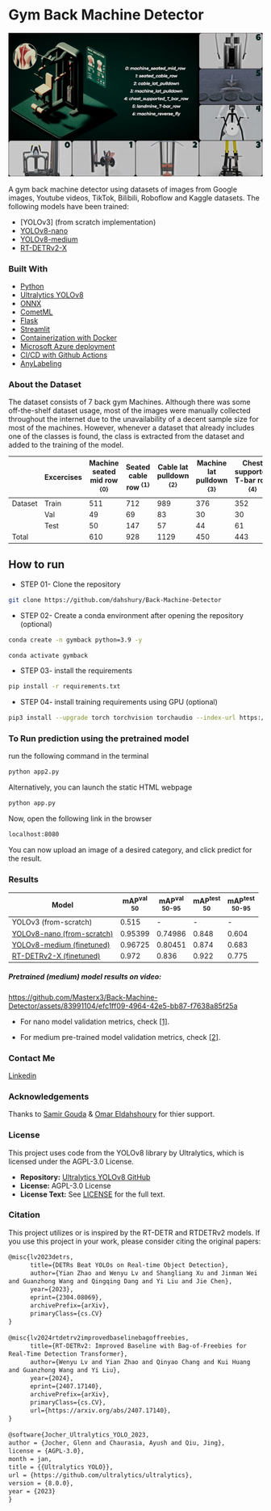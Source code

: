 <h1>Gym Back Machine Detector</h1>

![Alt text](./media/ezgif-5-81ce1448c1.gif)

A gym back machine detector using datasets of images from Google images, Youtube videos, TikTok, Bilibili, Roboflow and Kaggle datasets. The following models have been trained:

+ [YOLOv3] (from scratch implementation)
+ [YOLOv8-nano](https://github.com/ultralytics/assets/releases/download/v8.2.0/yolov8n.pt)
+ [YOLOv8-medium](https://github.com/ultralytics/assets/releases/download/v8.2.0/yolov8m.pt)
+ [RT-DETRv2-X](https://github.com/lyuwenyu/storage/releases/download/v0.1/rtdetrv2_r101vd_6x_coco_from_paddle.pth)

<h3>Built With</h3>

+ [Python](https://www.python.org/downloads/)
+ [Ultralytics YOLOv8](https://github.com/ultralytics/ultralytics)
+ [ONNX](https://onnx.ai/)
+ [CometML](https://github.com/comet-ml)
+ [Flask](https://github.com/pallets/flask)
+ [Streamlit](https://streamlit.io/)
+ [Containerization with Docker](https://docs.docker.com/get-started/overview/)
+ [Microsoft Azure deployment](https://azure.microsoft.com/)
+ [CI/CD with Github Actions](https://github.com/features/actions)
+ [AnyLabeling](https://anylabeling.nrl.ai/)
  
 <h3>About the Dataset</h3>

The dataset consists of 7 back gym Machines. Although there was some off-the-shelf dataset usage, most of the images were manually collected throughout the internet due to the unavailability of a decent sample size for most of the machines. However, whenever a dataset that already includes one of the classes is found, the class is extracted from the dataset and added to the training of the model.

|         | Excercises | Machine seated mid row <sup>{0}<sup> | Seated cable row <sup>{1}<sup> | Cable lat pulldown <sup>{2}<sup> | Machine lat pulldown <sup>{3}<sup> | Chest supported T-bar row <sup>{4}<sup> | Landmine T-bar row <sup>{5}<sup> | Machine reverse fly <sup>{6}<sup> |
|---------|------------|-------------------------------|------------------|-------------------|----------------------|--------------------------|--------------------|----------------------|
| Dataset | Train      | 511                           | 712              | 989               | 376                  | 352                      | 331                | 425                  |
|         | Val        | 49                            | 69               | 83                | 30                   | 30                       | 32                 | 41                   |
|         | Test       | 50                            | 147              | 57                | 44                   | 61                       | 87                 | 55                   |
| Total   |            | 610                           | 928              | 1129              | 450                  | 443                      | 450                | 521                  |

## How to run

+ STEP 01- Clone the repository

```bash
git clone https://github.com/dahshury/Back-Machine-Detector
```

+ STEP 02- Create a conda environment after opening the repository (optional)

```bash
conda create -n gymback python=3.9 -y
```

```bash
conda activate gymback
```

+ STEP 03- install the requirements

```bash
pip install -r requirements.txt
```

+ STEP 04- install training requirements using GPU (optional)

```bash
pip3 install --upgrade torch torchvision torchaudio --index-url https://download.pytorch.org/whl/cu121
```

### To Run prediction using the pretrained model

run the following command in the terminal

```bash
python app2.py
```

Alternatively, you can launch the static HTML webpage

```bash
python app.py
```

Now, open the following link in the browser

```bash
localhost:8080
```

You can now upload an image of a desired category, and click predict for the result.

### Results

| Model                                                                                 | mAP<sup>val<br>50 | mAP<sup>val<br>50-95 | mAP<sup>test<br>50 | mAP<sup>test<br>50-95 |
| ------------------------------------------------------------------------------------- | ----------------- | -------------------- | ------------------ | --------------------- |
| YOLOv3 (from-scratch)                                                                 | 0.515 | - | - | - |
| [YOLOv8-nano (from-scratch)](https://github.com/ultralytics/assets/releases/download/v8.2.0/yolov8n.pt) | 0.95399           | 0.74986              | 0.848              | 0.604                   |
| [YOLOv8-medium (finetuned)](https://github.com/ultralytics/assets/releases/download/v8.2.0/yolov8m.pt) | 0.96725           | 0.80451              | 0.874              | 0.683                 |
| [RT-DETRv2-X (finetuned)](https://github.com/lyuwenyu/storage/releases/download/v0.1/rtdetrv2_r101vd_6x_coco_from_paddle.pth) | 0.972             | 0.836                | 0.922              | 0.775                 |

<h5>Pretrained (medium) model results on video:</h5>

<https://github.com/Masterx3/Back-Machine-Detector/assets/83991104/efc1ff09-4964-42e5-bb87-f7638a85f25a>

+ For nano model validation metrics, check [[1]](./runs/detect/train2/).

+ For medium pre-trained model validation metrics, check [[2]](./runs/detect/train/).

### Contact Me

[Linkedin](https://www.linkedin.com/in/dahshory/)

### Acknowledgements

Thanks to [Samir Gouda](github.com/SamirGouda) & [Omar Eldahshoury](github.com/omareldahshoury) for thier support.

### License

This project uses code from the YOLOv8 library by Ultralytics, which is licensed under the AGPL-3.0 License.

+ **Repository:** [Ultralytics YOLOv8 GitHub](https://github.com/ultralytics/ultralytics)
+ **License:** AGPL-3.0 License
+ **License Text:** See [LICENSE](LICENSE) for the full text.

### Citation

This project utilizes or is inspired by the RT-DETR and RTDETRv2 models. If you use this project in your work, please consider citing the original papers:

```
@misc{lv2023detrs,
      title={DETRs Beat YOLOs on Real-time Object Detection},
      author={Yian Zhao and Wenyu Lv and Shangliang Xu and Jinman Wei and Guanzhong Wang and Qingqing Dang and Yi Liu and Jie Chen},
      year={2023},
      eprint={2304.08069},
      archivePrefix={arXiv},
      primaryClass={cs.CV}
}

@misc{lv2024rtdetrv2improvedbaselinebagoffreebies,
      title={RT-DETRv2: Improved Baseline with Bag-of-Freebies for Real-Time Detection Transformer}, 
      author={Wenyu Lv and Yian Zhao and Qinyao Chang and Kui Huang and Guanzhong Wang and Yi Liu},
      year={2024},
      eprint={2407.17140},
      archivePrefix={arXiv},
      primaryClass={cs.CV},
      url={https://arxiv.org/abs/2407.17140}, 
}

@software{Jocher_Ultralytics_YOLO_2023,
author = {Jocher, Glenn and Chaurasia, Ayush and Qiu, Jing},
license = {AGPL-3.0},
month = jan,
title = {{Ultralytics YOLO}},
url = {https://github.com/ultralytics/ultralytics},
version = {8.0.0},
year = {2023}
}
```
